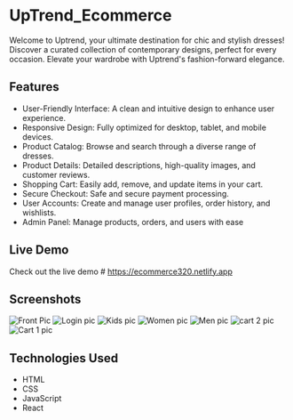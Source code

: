 # UpTrend_Ecommerce
 Welcome to Uptrend, your ultimate destination for chic and stylish dresses! Discover a curated collection of contemporary designs, perfect for every occasion. Elevate your wardrobe with Uptrend's fashion-forward elegance.

## Features
- User-Friendly Interface: A clean and intuitive design to enhance user experience.
- Responsive Design: Fully optimized for desktop, tablet, and mobile devices.
- Product Catalog: Browse and search through a diverse range of dresses.
- Product Details: Detailed descriptions, high-quality images, and customer reviews.
- Shopping Cart: Easily add, remove, and update items in your cart.
- Secure Checkout: Safe and secure payment processing.
- User Accounts: Create and manage user profiles, order history, and wishlists.
- Admin Panel: Manage products, orders, and users with ease

## Live Demo
Check out the live demo # https://ecommerce320.netlify.app

## Screenshots
![Front Pic](https://github.com/Hasana0777/UpTrend_Ecommerce/assets/137383538/7eb6116d-5392-4859-b564-747b0a302303)
![Login pic](https://github.com/Hasana0777/UpTrend_Ecommerce/assets/137383538/5b813897-3975-47f7-8d22-4ec11e53f0ec)
![Kids pic](https://github.com/Hasana0777/UpTrend_Ecommerce/assets/137383538/5dd35d42-2bb0-4437-9cf6-b86d31530188)
![Women pic](https://github.com/Hasana0777/UpTrend_Ecommerce/assets/137383538/4610d368-962f-4747-acda-376c4eccdcfb)
![Men pic](https://github.com/Hasana0777/UpTrend_Ecommerce/assets/137383538/59627316-bf9b-4b14-81e9-2d44665a9e03)
![cart 2 pic](https://github.com/Hasana0777/UpTrend_Ecommerce/assets/137383538/2d805cc7-2f98-47c0-a594-451956f43cab)
![Cart 1 pic](https://github.com/Hasana0777/UpTrend_Ecommerce/assets/137383538/440f48f6-a09d-4697-a23e-517289800fa7)


## Technologies Used
- HTML
- CSS
- JavaScript
- React
